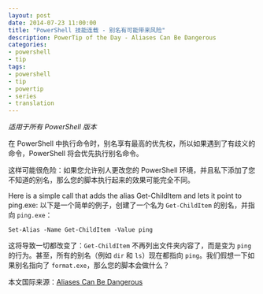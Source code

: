 ```yaml
---
layout: post
date: 2014-07-23 11:00:00
title: "PowerShell 技能连载 - 别名有可能带来风险"
description: PowerTip of the Day - Aliases Can Be Dangerous
categories:
- powershell
- tip
tags:
- powershell
- tip
- powertip
- series
- translation
---
```

_适用于所有 PowerShell 版本_

在 PowerShell 中执行命令时，别名享有最高的优先权，所以如果遇到了有歧义的命令，PowerShell 将会优先执行别名命令。

这样可能很危险：如果您允许别人更改您的 PowerShell 环境，并且私下添加了您不知道的别名，那么您的脚本执行起来的效果可能完全不同。

Here is a simple call that adds the alias Get-ChildItem and lets it point to ping.exe:
以下是一个简单的例子，创建了一个名为 `Get-ChildItem` 的别名，并指向 `ping.exe`：

    Set-Alias -Name Get-ChildItem -Value ping

这将导致一切都改变了：`Get-ChildItem` 不再列出文件夹内容了，而是变为 `ping` 的行为。甚至，所有的别名（例如 `dir` 和 `ls`）现在都指向 `ping`。我们假想一下如果别名指向了 `format.exe`，那么您的脚本会做什么？

<!--more-->
本文国际来源：[Aliases Can Be Dangerous](http://community.idera.com/powershell/powertips/b/tips/posts/aliases-can-be-dangerous)

